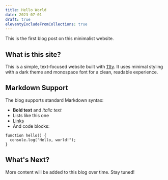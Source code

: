 ```yaml
---
title: Hello World
date: 2023-07-01
draft: true
eleventyExcludeFromCollections: true
---
```


This is the first blog post on this minimalist website.

## What is this site?

This is a simple, text-focused website built with [11ty](https://www.11ty.dev/). It uses minimal styling with a dark theme and monospace font for a clean, readable experience.

## Markdown Support

The blog supports standard Markdown syntax:

* **Bold text** and *italic text*
* Lists like this one
* [Links](https://example.com)
* And code blocks:

```
function hello() {
  console.log("Hello, world!");
}
```

## What's Next?

More content will be added to this blog over time. Stay tuned! 